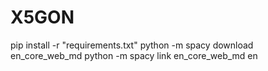 # X5GON

pip install -r "requirements.txt"
python -m spacy download en_core_web_md
python -m spacy link en_core_web_md en